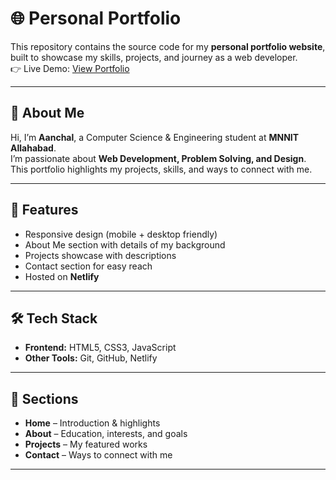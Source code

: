 # 🌐 Personal Portfolio

This repository contains the source code for my **personal portfolio website**, built to showcase my skills, projects, and journey as a web developer.  
👉 Live Demo: [View Portfolio](https://lucent-bublanina-2977cf.netlify.app/)

---

## 📌 About Me
Hi, I’m **Aanchal**, a Computer Science & Engineering student at **MNNIT Allahabad**.  
I’m passionate about **Web Development, Problem Solving, and Design**.  
This portfolio highlights my projects, skills, and ways to connect with me.

---

## 🚀 Features
- Responsive design (mobile + desktop friendly)  
- About Me section with details of my background  
- Projects showcase with descriptions  
- Contact section for easy reach  
- Hosted on **Netlify**  

---

## 🛠️ Tech Stack
- **Frontend:** HTML5, CSS3, JavaScript  
- **Other Tools:** Git, GitHub, Netlify  

---

## 📂 Sections
- **Home** – Introduction & highlights  
- **About** – Education, interests, and goals  
- **Projects** – My featured works  
- **Contact** – Ways to connect with me  


---




